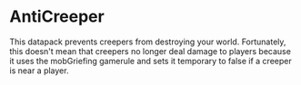 # AntiCreeper

This datapack prevents creepers from destroying your world.
Fortunately, this doesn't mean that creepers no longer deal damage to players because it uses the mobGriefing gamerule and sets it temporary to false if a creeper is near a player.

